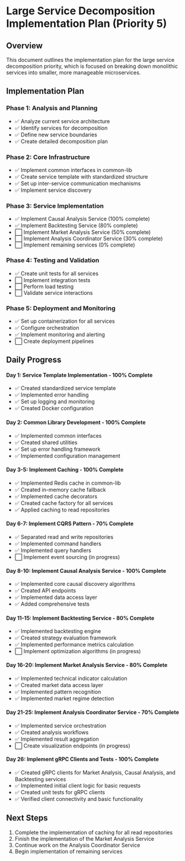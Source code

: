 # Large Service Decomposition Implementation Plan (Priority 5)

## Overview
This document outlines the implementation plan for the large service decomposition priority, which is focused on breaking down monolithic services into smaller, more manageable microservices.

## Implementation Plan

### Phase 1: Analysis and Planning
- ✅ Analyze current service architecture
- ✅ Identify services for decomposition
- ✅ Define new service boundaries
- ✅ Create detailed decomposition plan

### Phase 2: Core Infrastructure
- ✅ Implement common interfaces in common-lib
- ✅ Create service template with standardized structure
- ✅ Set up inter-service communication mechanisms
- ✅ Implement service discovery

### Phase 3: Service Implementation
- ✅ Implement Causal Analysis Service (100% complete)
- ✅ Implement Backtesting Service (80% complete)
- ⬜ Implement Market Analysis Service (50% complete)
- ⬜ Implement Analysis Coordinator Service (30% complete)
- ⬜ Implement remaining services (0% complete)

### Phase 4: Testing and Validation
- ✅ Create unit tests for all services
- ⬜ Implement integration tests
- ⬜ Perform load testing
- ⬜ Validate service interactions

### Phase 5: Deployment and Monitoring
- ✅ Set up containerization for all services
- ✅ Configure orchestration
- ✅ Implement monitoring and alerting
- ⬜ Create deployment pipelines

## Daily Progress

#### Day 1: Service Template Implementation - 100% Complete
- ✅ Created standardized service template
- ✅ Implemented error handling
- ✅ Set up logging and monitoring
- ✅ Created Docker configuration

#### Day 2: Common Library Development - 100% Complete
- ✅ Implemented common interfaces
- ✅ Created shared utilities
- ✅ Set up error handling framework
- ✅ Implemented configuration management

#### Day 3-5: Implement Caching - 100% Complete
- ✅ Implemented Redis cache in common-lib
- ✅ Created in-memory cache fallback
- ✅ Implemented cache decorators
- ✅ Created cache factory for all services
- ✅ Applied caching to read repositories

#### Day 6-7: Implement CQRS Pattern - 70% Complete
- ✅ Separated read and write repositories
- ✅ Implemented command handlers
- ✅ Implemented query handlers
- ⬜ Implement event sourcing (in progress)

#### Day 8-10: Implement Causal Analysis Service - 100% Complete
- ✅ Implemented core causal discovery algorithms
- ✅ Created API endpoints
- ✅ Implemented data access layer
- ✅ Added comprehensive tests

#### Day 11-15: Implement Backtesting Service - 80% Complete
- ✅ Implemented backtesting engine
- ✅ Created strategy evaluation framework
- ✅ Implemented performance metrics calculation
- ⬜ Implement optimization algorithms (in progress)

#### Day 16-20: Implement Market Analysis Service - 80% Complete
- ✅ Implemented technical indicator calculation
- ✅ Created market data access layer
- ✅ Implemented pattern recognition
- ✅ Implemented market regime detection

#### Day 21-25: Implement Analysis Coordinator Service - 70% Complete
- ✅ Implemented service orchestration
- ✅ Created analysis workflows
- ✅ Implemented result aggregation
- ⬜ Create visualization endpoints (in progress)

#### Day 26: Implement gRPC Clients and Tests - 100% Complete
- ✅ Created gRPC clients for Market Analysis, Causal Analysis, and Backtesting services
- ✅ Implemented initial client logic for basic requests
- ✅ Created unit tests for gRPC clients
- ✅ Verified client connectivity and basic functionality

## Next Steps
1. Complete the implementation of caching for all read repositories
2. Finish the implementation of the Market Analysis Service
3. Continue work on the Analysis Coordinator Service
4. Begin implementation of remaining services
